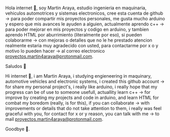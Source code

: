 Hola internet 👋, soy Martin Araya, estudio ingenieria en maquinaria, vehiculos automotrices y sistemas electronicos, cree esta cuenta de github ->
para poder compartir mis proyectos personales, me gusta mucho arduino y espero que mis avances le ayuden a alguien, actualmente aprendo c++ ->
para poder mejorar en mis proyectos y codigo en arduino, y tambien aprendo HTML por aburrimiento (literalmente por eso), si pueden colaborarme ->
con mejoras o detalles que no le he prestado atencion realmente estaria muy agradecido con usted, para contactarme por x o y motivo lo pueden hacer ->
al correo electronico proyectos.martin4araya@protonmail.com.

Saludos 👋

Hi internet 👋, i am Martin Araya, i studying engieneering in maquinary, automotive vehicles and electronic systems, i created this github account ->
for share my personal project's, i really like arduino, i really hope that my progress can be of use to someone usefull, actuallity learn c++ ->
for improve by creating my projects and code in arduino, and learn HTML for combat my boredom (really, is for this), if you can collaborate ->
with improvements or details that do not take attention to them, i really was feel graceful with you, for contact for x or y reason, you can talk with me ->
to mail proyectos.martin4araya@protonmail.com.

Goodbye 👋.



